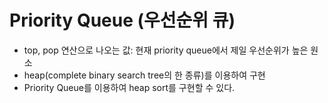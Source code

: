 # Priority Queue (우선순위 큐)
* top, pop 연산으로 나오는 값: 현재 priority queue에서 제일 우선순위가 높은 원소
* heap(complete binary search tree의 한 종류)를 이용하여 구현
* Priority Queue를 이용하여 heap sort를 구현할 수 있다.
